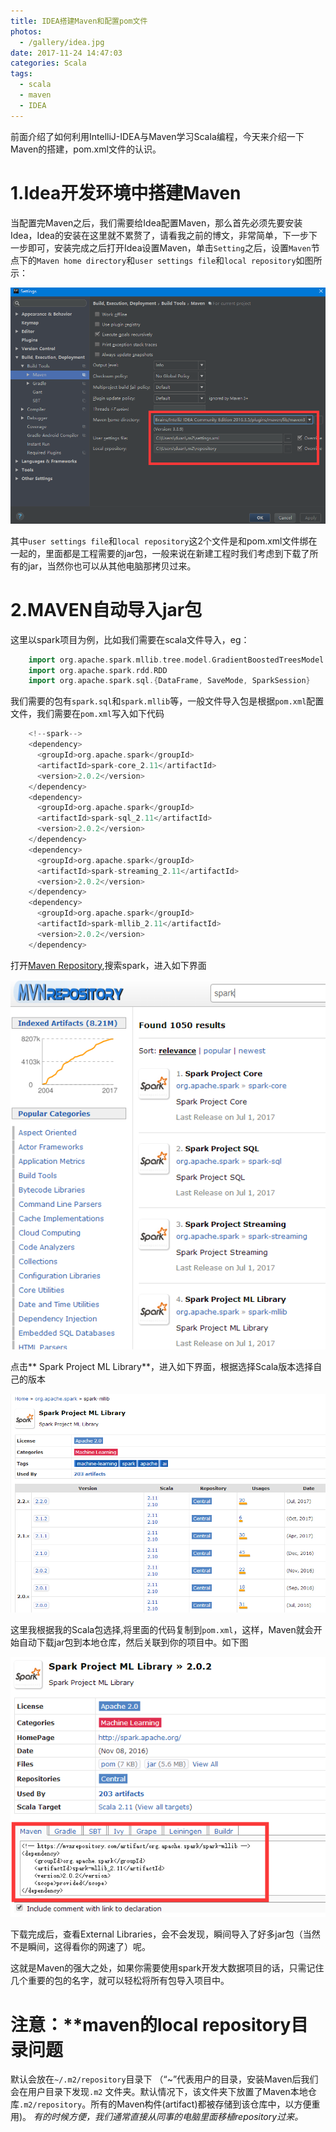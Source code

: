 ```yaml
---
title: IDEA搭建Maven和配置pom文件
photos:
  - /gallery/idea.jpg
date: 2017-11-24 14:47:03
categories: Scala
tags:
  - scala
  - maven
  - IDEA
---
```


前面介绍了如何利用IntelliJ-IDEA与Maven学习Scala编程，今天来介绍一下Maven的搭建，pom.xml文件的认识。
<!--more-->

# 1.Idea开发环境中搭建Maven

当配置完Maven之后，我们需要给Idea配置Maven，那么首先必须先要安装Idea，Idea的安装在这里就不累赘了，请看我之前的博文，非常简单，下一步下一步即可，安装完成之后打开Idea设置Maven，单击`Setting`之后，设置`Maven`节点下的`Maven home directory`和`user settings file`和`local repository`如图所示：

![Maven](/gallery/IntelliJ-IDEA-Maven-Scala/maven1.png)

其中`user settings file`和`local repository`这2个文件是和pom.xml文件绑在一起的，里面都是工程需要的jar包，一般来说在新建工程时我们考虑到下载了所有的jar，当然你也可以从其他电脑那拷贝过来。

# 2.MAVEN自动导入jar包
这里以spark项目为例，比如我们需要在scala文件导入，eg：
``` Scala
	import org.apache.spark.mllib.tree.model.GradientBoostedTreesModel
	import org.apache.spark.rdd.RDD
	import org.apache.spark.sql.{DataFrame, SaveMode, SparkSession}
```
我们需要的包有`spark.sql`和`spark.mllib`等，一般文件导入包是根据`pom.xml`配置文件，我们需要在`pom.xml`写入如下代码

``` Scala
	<!--spark-->
	<dependency>
	  <groupId>org.apache.spark</groupId>
	  <artifactId>spark-core_2.11</artifactId>
	  <version>2.0.2</version>
	</dependency>
	<dependency>
	  <groupId>org.apache.spark</groupId>
	  <artifactId>spark-sql_2.11</artifactId>
	  <version>2.0.2</version>
	</dependency>
	<dependency>
	  <groupId>org.apache.spark</groupId>
	  <artifactId>spark-streaming_2.11</artifactId>
	  <version>2.0.2</version>
	</dependency>
	<dependency>
	  <groupId>org.apache.spark</groupId>
	  <artifactId>spark-mllib_2.11</artifactId>
	  <version>2.0.2</version>
	</dependency>
```

打开[Maven Repository](http://mvnrepository.com/),搜索spark，进入如下界面

![spark](/gallery/IntelliJ-IDEA-Maven-Scala/maven2.png) 

点击** Spark Project ML Library**，进入如下界面，根据选择Scala版本选择自己的版本

![mllib](/gallery/IntelliJ-IDEA-Maven-Scala/maven3.png)

这里我根据我的Scala包选择,将里面的代码复制到`pom.xml`，这样，Maven就会开始自动下载jar包到本地仓库，然后关联到你的项目中。如下图

![mllib](/gallery/IntelliJ-IDEA-Maven-Scala/maven4.png)

下载完成后，查看External Libraries，会不会发现，瞬间导入了好多jar包（当然不是瞬间，这得看你的网速了）呢。

这就是Maven的强大之处，如果你需要使用spark开发大数据项目的话，只需记住几个重要的包的名字，就可以轻松将所有包导入项目中。

# 注意：**maven的local repository目录问题

默认会放在`~/.m2/repository`目录下 （“~”代表用户的目录，安装Maven后我们会在用户目录下发现`.m2` 文件夹。默认情况下，该文件夹下放置了Maven本地仓库`.m2/repository`。所有的Maven构件(artifact)都被存储到该仓库中，以方便重用)。
*有的时候方便，我们通常直接从同事的电脑里面移植repository过来。*